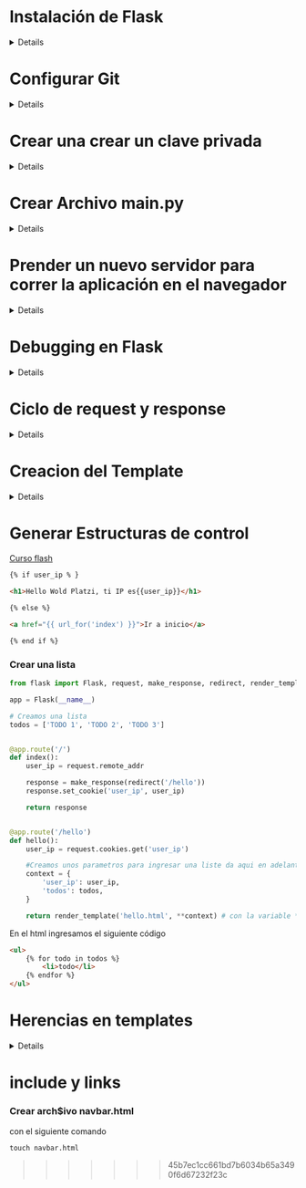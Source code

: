 # Instalación de Flask

<details>

### Instalar VirtualEnv

Instalaciones en Window
```
pip install virtualenv
```

### Crear un ambiente Virtual con la versión de python a utilizar

- Antes de ejecutar este comando descargar la version en la pagina [3.7](https://www.python.org/downloads/release/python-370/)

En caso tal de tener una version diferente de python ejecutar los siguientes comandos
```
sudo update-alternatives --install /usr/bin/python python /usr/bin/python3.7 1
```
```
virtualenv venv python=pytnon3.7
```

### Activar el entorno virtual
```
.\venv\Scripts\activate
```
En caso de ser un sistema operativo MAC o LINUX
```
Source venv/Scripts/activate
```

### Instalar Flask
```
pip install flask
```

### Validar la instalacion de Flask

```
pip freeze 
```
### Crear archivo requirements.txt

```
pip freeze > requirements.txt
```


### Instalar un archivo requirement.txt

```
$ pip install -r requirements.tx
```
</details>

# Configurar Git

<details>

### Ingresar a git
```
git init
```
### Crear una archivo .gitingnore
```
touch .gitignore
```
Dentro de este archivo se ingresa todas las carpetas o archivos que no se van a cargar en github
### Cambiar de rama a main
```
git branch -M main
```
### Conectar con github
```
 git remote add origin https://github.com/AndresCM2/FlaskCurso.git
```
### validar las nombre
```
git remote
```
### Validar rutas

```
git remote -v
```
### Jalar la conexión del repositorio Github
```
git pull origin main 
```
### Forzar
```
git pull origin main --allow-unrelated-histories
```
### Empujar información
```
git push origin main
```
### Configurar correo y nombre en git
```
git config --list
```
incluir correo
```
git config --global user.email "py.andres.castao@gmail.com"
```

</details>

# Crear una crear un clave privada

<details>

Validamos con el siguiente comando, que el correo y el nombre de usuario estén creados.
```
git config --global user.email "xxxxxxx@xxxxx.com"
```
Del mismo modo con la siguiente instrucción creamos el nombre del usuario.
```
git config --global user.name "Nxxxxxxxx Nxxxxxxxxx"
```
Con el siguiente comando validamos que efectivamente esten creados.

```
git config --global -l 
```
Después de validar que efectivamente fue creado el correo y el usuario, se procede a crear la clave ssh con el siguiente comando.
```
ssh-keygen -t rsa -b 4096 -C "xxxxxxxx@xxxxxx.com"
```
al ejecutar este comando me solicita crear el nombre del archivo le doy enter.
me solicita la clave con la que voy a guardar el nombre del archivo y me pide confirmarla nuevamente de esta forma me genera en la ruta de mi usuario una carpeta .ssh con en nombre id_rsa y otra con el nombre id_rsa.pub.

Con el siguiente comando validamos que efectivamente fue creado la clave privada.

```
eval "$(ssh-agent -s)"
```

de esta forma copio mi archivo.pub en la siguiente ruta en github.

Ingresamos a setting de github, luego a SSH and GPG keys, le damos click a New SSH key pegamos  la clave en Key, le damos y un title y luego lo add (añadimos).

Posterior a esto con el siguiente comando validamos la ruta.
```
git remote -v
```
vamos a github y copiamos en el enlace ssh generado para ejecutarlo en con el siguiente comando.
```
git remote set-url origin git@github.com:AndresCM2/FlaskCurso.git
```
Ejecutamos el siguiente comando el cual no va a solicita la clave personal que le asignamos.
```
git pull origin main --allow-unrelated-histories
```
Nos solicita confirmar.
```
Are you sure you want to continue connecting (yes/no/[fingerprint])? yes
```
y posterior nos pide la clave que le asignamos
```
Warning: Permanently added 'github.com' (ED25519) to the list of known hosts.
Enter passphrase for key '/c/Users/CMI/.ssh/id_rsa':xxxx
```

</details>


# Crear Archivo main.py

<details>

```
touch main.py
``` 
>main.py

En el archivo de main importar la librería de flask
```py
from flask import Flask

#Crear una instancia de Flask con nombre de APP

app = Flask(__name__) 

#Crear la primer ruta para el hola mundo

#crear el decorador
@app.route('/')
#Crear la función de hola mundo
def hello():
    return 'Hello World Flask'
```
</details>

# Prender un nuevo servidor para correr la aplicación en el navegador

<details>

### Crear una variable de ambiente en el entorno de comandos
```
export FLASK_APP=main.py

```
### Validamos que la variable este creada

```
echo $FLASK_APP
```
### Ejecutar Flak run para prender nuestro servidor

```
Flask run
```
</details>

# Debugging en Flask

<details>

Con la creación de un Servido para desarrollo con el método anterior siempre se requerirá correr nuevamente los cambios para que se logren visualizar en el navegador.

por lo tanto si activamos el Debug mode: con el comando
```
export FLASK_DEBUG=1
```
Validamos que esta variable exista
```
echo $FLASK_DEBUG
```
Ejecutamos la instrucción de run y validamos que el cambio en el Debug mode: este en ON
```
Flask run
```
</details>

# Ciclo de request y response

<details>

## Code


```py
from flask import Flask, request

#Crear una instancia de Flask con nombre de APP

app = Flask(__name__) 

#Crear la primer ruta para el hola mundo

#crear el decorador
@app.route('/')
#Crear la funcion de hola mundo
def hello():
    #Creamos una nueva variable que va tener el la ip que detectamos en la requet
    user_ip = request-
    return 'Hello World Flask'
```

Con el siguiente codigo se crea un response que envia la informacion a una cookies y esta su vez es recibida por otra aplicación


```py
from flask import Flask, request, make_response, redirect, render_template

app = Flask(__name__)

todos = ['TODO 1', 'TODO 2', 'TODO 3']


@app.route('/')
def index():
    user_ip = request.remote_addr

    response = make_response(redirect('/hello'))
    response.set_cookie('user_ip', user_ip)

    return response


@app.route('/hello')
def hello():
    user_ip = request.cookies.get('user_ip')
    context = {
        'user_ip': user_ip,
        'todos': todos,
    }

    return render_template('hello.html', **context)


```

</details>

# Creacion del Template

<details>

### Crear una carpeta con el nombre de template

```
mkdir template
```
### Crear un archivo con el nombre hello.html en la carpeta de template

si estas en el bash de git escribir el siguiente comando
```
touch hello.html 
```
si esta en la terminal de powersheet escribir el siguiente comando
```
New-Item hell.html
```

### Código para conectar el template de hello.html


```py
from flask import Flask,request, make_response,redirect,render_template

#Crear una instancia de Flask con nombre de APP

app = Flask(__name__) 

#Crear la primer ruta para el holo mundo

#crear el decorador
@app.route('/')
#Crear la funcion de hola mundo
def index():
    user_ip = request.remote_addr
    response=make_response(redirect('/hello'))
    response.set_cookie('user_ip',user_ip)
    return response


@app.route('/hello')
def hello():
    user_ip=request.cookies.get('user_ip')
     #Creamos una nueva variable que va tener el la ip que detectamos en la requet
    return render_template('hello.html', user_ip=user_ip)

```


### Escribir el siguientes codigo html en el arvhivo Hello.html

```html
<h1>Hello Wold Platzi, ti IP es{{user_ip}}</h1>
```
</details>

# Generar Estructuras de control


[Curso flash](https://docs.google.com/presentation/d/18WoO6bmYvlYVb6EmdanLOigjl9dmeUXpiuTUiaxLsKQ/edit#slide=id.g13588a5d876_0_0)

```html
{% if user_ip % }   

<h1>Hello Wold Platzi, ti IP es{{user_ip}}</h1>

{% else %}

<a href="{{ url_for('index') }}">Ir a inicio</a>

{% end if %}

```
### Crear una lista 

```py
from flask import Flask, request, make_response, redirect, render_template

app = Flask(__name__)

# Creamos una lista
todos = ['TODO 1', 'TODO 2', 'TODO 3']


@app.route('/')
def index():
    user_ip = request.remote_addr

    response = make_response(redirect('/hello'))
    response.set_cookie('user_ip', user_ip)

    return response


@app.route('/hello')
def hello():
    user_ip = request.cookies.get('user_ip')

    #Creamos unos parametros para ingresar una liste da aqui en adelante
    context = {
        'user_ip': user_ip,
        'todos': todos,
    }

    return render_template('hello.html', **context) # con la variable ** nos permite recorrer la lista total

```
</details>

En el html ingresamos el siguiente código

```html
<ul>
    {% for todo in todos %}
        <li>todo</li>
    {% endfor %}
</ul>

```

</details>

# Herencias en templates

<details>

[Jinja2 Snippet Extension](https://github.com/wyattferguson/jinja2-kit-vscode)

### Creamos un nuevo archivo llamado Base

```
touch base.html
```
### Incluir el código base
```html
<!DOCTYPE html>)
<html lang="en">
    <head>
    <meta charset="UTF-8">
    <meta http-equiv="X-UA-Compatible" content="IE=edge">
    <meta name="viewport" content="width=device-width, initial-scale=1.0">
    <title>Document</title>
</head>
<body>
    
    </body>
</html>
```

>Apartir de este momento tenemos un power point con los print de pantalla


### Extender

Extender desde el archivo de hello.html la información de hello.html a base, escribiendo la siguiente sentencia.
```
{% extends 'base.html' %}
```
#### Extender blokes anidados

Se coloca el siguiente código en el archivo base.

```html
{% block title %}
        Flask de Prueba |
    {% endblock title %}
```
Se coloca el siguiente código en el archivo hello.
```
{% block title %}
    {{super()}}
    Bienvenidos
{% endblock title %}
```
se valida la pestaña en el navegador la cual anida la información del "super" con la info del hijo "hello|base" -> "Bienvenidos|Flask de prueba"

### Extender contenido

Para extender contenido colocamos en el body del archivo base.html el siguiente código.

```
{% block content %}
    {% endblock %}
```
y en el archivo hello.html el siguiente código conteniendo la la información del contenido.
```html
{% block content  %}

{% if user_ip %}   
    <h1>Hello Wold Platzi, ti IP es {{user_ip}}</h1>
{% else %}
    <a href="{{ url_for('index') }}">Ir a inicio</a>
{% endif %}

<ul>
    {% for todo in todos %}
        <li>todo</li>
    {% endfor %}
</ul  

{% endblock  %}
```
### Crear una lista personalizada

Para personalizar los nombres tenemos que nombrarlos y adicional vincular la variable "todos" a la lista del contenido del archivo hello.html.

```py
todos = [
    'Comprar cafe', 
    'Enviar una solicitud de compra', 
    'Entregar video a producción']
```
y vincular la variable todos del archivo hello.html
```html
<ul>
    {% for todo in todos %}
        <li>{{todo}}</li>
    {% endfor %}
</ul  

```
## Creacion de Macros

Crear un archivo que se llamara macros.html
```
touch macros.html
```
En este archivo ingresar el siguiente código
```html
{% macro render_todo(todo) %}
<li>Descripción:{{todo}}</li>
{% endmacro %}
```
En el archivo de base.html importar el archivo de macro.html del objeto macro con la finalidad de que sea reconocido por el archivo hello.html

```html
{% import 'macros.html' as macros %}
```
En la lista del archivo hell.html incluir el objeto creado.

```html
<ul>
    {% for todo in todos %}
        {{macros.render_todo(todo)}}
    {% endfor %}
</ul 
```

</details>


# include y links

### Crear arch$ivo navbar.html
con el siguiente comando
```
touch navbar.html
```

>>>>>>> 45b7ec1cc661bd7b6034b65a3490f6d67232f23c
